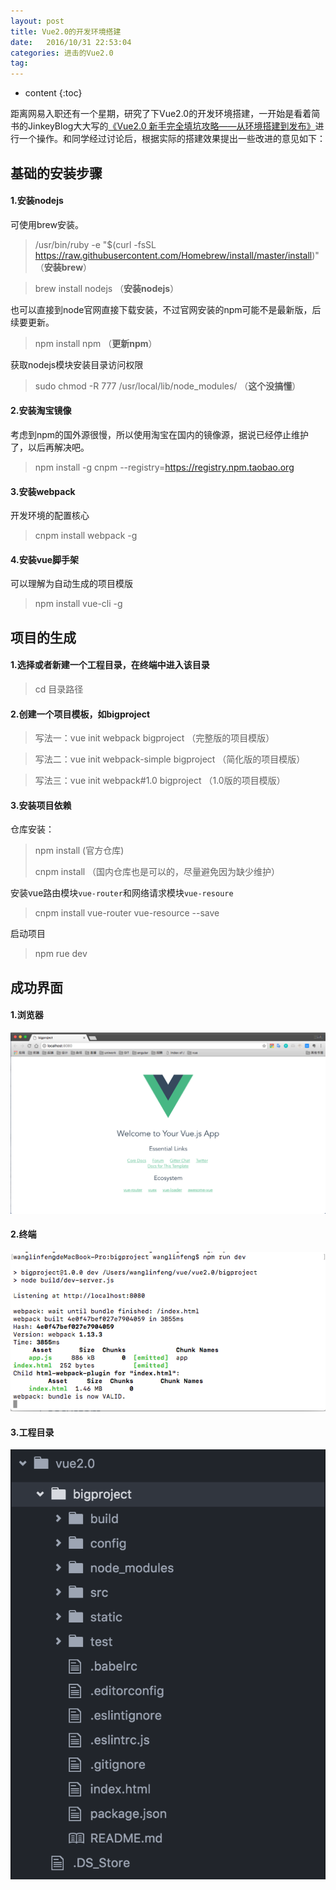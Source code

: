 ```yaml
---
layout: post
title: Vue2.0的开发环境搭建
date:   2016/10/31 22:53:04  
categories: 进击的Vue2.0
tag:
---
```


* content
{:toc}

距离网易入职还有一个星期，研究了下Vue2.0的开发环境搭建，一开始是看着简书的JinkeyBlog大大写的[《Vue2.0 新手完全填坑攻略——从环境搭建到发布》](http://www.jianshu.com/p/5ba253651c3b?utm_campaign=haruki&utm_content=note&utm_medium=reader_share&utm_source=weixin)进行一个操作。和同学经过讨论后，根据实际的搭建效果提出一些改进的意见如下：

## 基础的安装步骤

#### 1.安装nodejs

可使用brew安装。

> /usr/bin/ruby -e "$(curl -fsSL https://raw.githubusercontent.com/Homebrew/install/master/install)"    （**安装brew**）

> brew install nodejs    （**安装nodejs**）

也可以直接到node官网直接下载安装，不过官网安装的npm可能不是最新版，后续要更新。

> npm install npm    （**更新npm**）

获取nodejs模块安装目录访问权限

> sudo chmod -R 777 /usr/local/lib/node_modules/    （**这个没搞懂**）

#### 2.安装淘宝镜像

考虑到npm的国外源很慢，所以使用淘宝在国内的镜像源，据说已经停止维护了，以后再解决吧。

> npm install -g cnpm --registry=https://registry.npm.taobao.org

#### 3.安装webpack

开发环境的配置核心

> cnpm install webpack -g

#### 4.安装vue脚手架

可以理解为自动生成的项目模版

> npm install vue-cli -g

## 项目的生成

#### 1.选择或者新建一个工程目录，在终端中进入该目录

> cd 目录路径

#### 2.创建一个项目模板，如bigproject

> 写法一：vue init webpack bigproject  （完整版的项目模版）

> 写法二：vue init webpack-simple bigproject  （简化版的项目模版）

> 写法三：vue init webpack#1.0 bigproject  （1.0版的项目模版）

#### 3.安装项目依赖

仓库安装：

> npm install  (官方仓库)
>
> cnpm install   （国内仓库也是可以的，尽量避免因为缺少维护）

安装vue路由模块`vue-router`和网络请求模块`vue-resoure`

> cnpm install vue-router vue-resource --save

启动项目

> npm rue dev

## 成功界面

#### 1.浏览器
![vue-page](/styles/images/2016-10-31-vue-start/vue-page.png)

#### 2.终端
![vue-zd](/styles/images/2016-10-31-vue-start/vue-zd.png)

#### 3.工程目录
![vue-menu](/styles/images/2016-10-31-vue-start/vue-menu.png)

